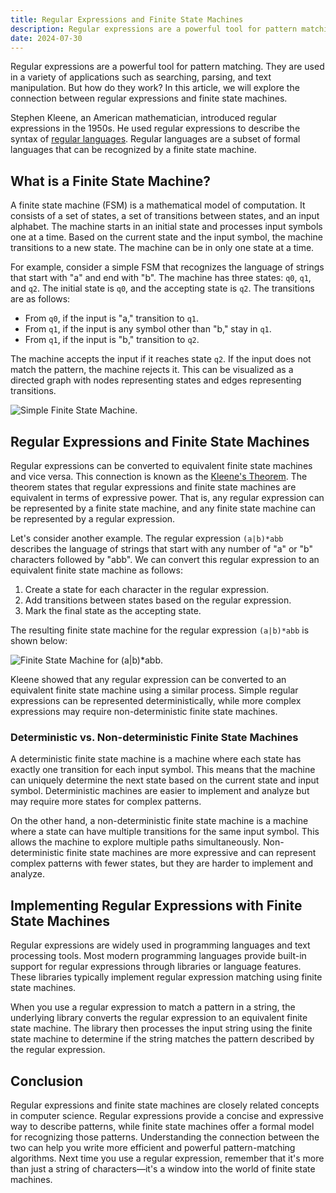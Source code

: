 ```yaml
---
title: Regular Expressions and Finite State Machines
description: Regular expressions are a powerful tool for pattern matching. But how do they work? Let's dive into the world of finite state machines.
date: 2024-07-30
---
```


Regular expressions are a powerful tool for pattern matching. They are used in a variety of applications such as searching, parsing, and text manipulation. But how do they work? In this article, we will explore the connection between regular expressions and finite state machines.

Stephen Kleene, an American mathematician, introduced regular expressions in the 1950s. He used regular expressions to describe the syntax of [regular languages](https://en.wikipedia.org/wiki/Regular_language). Regular languages are a subset of formal languages that can be recognized by a finite state machine.

## What is a Finite State Machine?

A finite state machine (FSM) is a mathematical model of computation. It consists of a set of states, a set of transitions between states, and an input alphabet. The machine starts in an initial state and processes input symbols one at a time. Based on the current state and the input symbol, the machine transitions to a new state. The machine can be in only one state at a time.

For example, consider a simple FSM that recognizes the language of strings that start with "a" and end with "b". The machine has three states: `q0`, `q1`, and `q2`. The initial state is `q0`, and the accepting state is `q2`. The transitions are as follows:

- From `q0`, if the input is "a," transition to `q1`.
- From `q1`, if the input is any symbol other than "b," stay in `q1`.
- From `q1`, if the input is "b," transition to `q2`.

The machine accepts the input if it reaches state `q2`. If the input does not match the pattern, the machine rejects it. This can be visualized as a directed graph with nodes representing states and edges representing transitions.

![Simple Finite State Machine.](/images/finite-state-machine.svg)

## Regular Expressions and Finite State Machines

Regular expressions can be converted to equivalent finite state machines and vice versa. This connection is known as the [Kleene's Theorem](https://en.wikipedia.org/wiki/Kleene%27s_algorithm). The theorem states that regular expressions and finite state machines are equivalent in terms of expressive power. That is, any regular expression can be represented by a finite state machine, and any finite state machine can be represented by a regular expression.

Let's consider another example. The regular expression `(a|b)*abb` describes the language of strings that start with any number of "a" or "b" characters followed by "abb". We can convert this regular expression to an equivalent finite state machine as follows:

1. Create a state for each character in the regular expression.
2. Add transitions between states based on the regular expression.
3. Mark the final state as the accepting state.

The resulting finite state machine for the regular expression `(a|b)*abb` is shown below:

![Finite State Machine for (a|b)*abb.](/images/finite-state-machine-abb.svg)

Kleene showed that any regular expression can be converted to an equivalent finite state machine using a similar process. Simple regular expressions can be represented deterministically, while more complex expressions may require non-deterministic finite state machines.

### Deterministic vs. Non-deterministic Finite State Machines

A deterministic finite state machine is a machine where each state has exactly one transition for each input symbol. This means that the machine can uniquely determine the next state based on the current state and input symbol. Deterministic machines are easier to implement and analyze but may require more states for complex patterns.

On the other hand, a non-deterministic finite state machine is a machine where a state can have multiple transitions for the same input symbol. This allows the machine to explore multiple paths simultaneously. Non-deterministic finite state machines are more expressive and can represent complex patterns with fewer states, but they are harder to implement and analyze.

## Implementing Regular Expressions with Finite State Machines

Regular expressions are widely used in programming languages and text processing tools. Most modern programming languages provide built-in support for regular expressions through libraries or language features. These libraries typically implement regular expression matching using finite state machines.

When you use a regular expression to match a pattern in a string, the underlying library converts the regular expression to an equivalent finite state machine. The library then processes the input string using the finite state machine to determine if the string matches the pattern described by the regular expression.

## Conclusion

Regular expressions and finite state machines are closely related concepts in computer science. Regular expressions provide a concise and expressive way to describe patterns, while finite state machines offer a formal model for recognizing those patterns. Understanding the connection between the two can help you write more efficient and powerful pattern-matching algorithms. Next time you use a regular expression, remember that it's more than just a string of characters—it's a window into the world of finite state machines.
